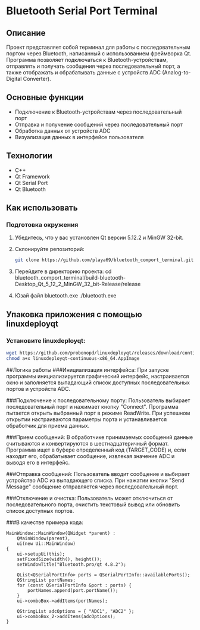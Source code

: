 # Bluetooth Serial Port Terminal

## Описание

Проект представляет собой терминал для работы с последовательным портом через Bluetooth, написанный с использованием фреймворка Qt. Программа позволяет подключаться к Bluetooth-устройствам, отправлять и получать сообщения через последовательный порт, а также отображать и обрабатывать данные с устройств ADC (Analog-to-Digital Converter).

## Основные функции

- Подключение к Bluetooth-устройствам через последовательный порт
- Отправка и получение сообщений через последовательный порт
- Обработка данных от устройств ADC
- Визуализация данных в интерфейсе пользователя

## Технологии

- C++
- Qt Framework
- Qt Serial Port
- Qt Bluetooth

## Как использовать

### Подготовка окружения

1. Убедитесь, что у вас установлен Qt версии 5.12.2 и MinGW 32-bit.
2. Склонируйте репозиторий:

   ```bash
   git clone https://github.com/playa69/bluetooth_comport_terminal.git
   ```
3. Перейдите в директорию проекта: cd bluetooth_comport_terminal/build-bluetooth-Desktop_Qt_5_12_2_MinGW_32_bit-Release/release
4. Юзай файл bluetooth.exe ./bluetooth.exe


## Упаковка приложения с помощью linuxdeployqt

### Установите linuxdeployqt:

```bash
wget https://github.com/probonopd/linuxdeployqt/releases/download/continuous/linuxdeployqt-continuous-x86_64.AppImage
chmod a+x linuxdeployqt-continuous-x86_64.AppImage
```


##Логика работы
###Инициализация интерфейса:
При запуске программы инициализируется графический интерфейс, настраивается окно и заполняется выпадающий список доступных последовательных портов и устройств ADC.

###Подключение к последовательному порту:
Пользователь выбирает последовательный порт и нажимает кнопку "Connect". Программа пытается открыть выбранный порт в режиме ReadWrite. При успешном открытии настраиваются параметры порта и устанавливается обработчик для приема данных.

###Прием сообщений:
В обработчике принимаемых сообщений данные считываются и конвертируются в шестнадцатеричный формат. Программа ищет в буфере определенный код (TARGET_CODE) и, если находит его, обрабатывает сообщение, извлекая значение ADC и выводя его в интерфейс.

###Отправка сообщений:
Пользователь вводит сообщение и выбирает устройство ADC из выпадающего списка. При нажатии кнопки "Send Message" сообщение отправляется через последовательный порт.

###Отключение и очистка:
Пользователь может отключиться от последовательного порта, очистить текстовый вывод или обновить список доступных портов.

###В качестве примера кода:
```
MainWindow::MainWindow(QWidget *parent) :
    QMainWindow(parent),
    ui(new Ui::MainWindow)
{
    ui->setupUi(this);
    setFixedSize(width(), height());
    setWindowTitle("Bluetooth.pro/qt 4.8.2");

    QList<QSerialPortInfo> ports = QSerialPortInfo::availablePorts();
    QStringList portNames;
    for (const QSerialPortInfo &port : ports) {
        portNames.append(port.portName());
    }
    ui->comboBox->addItems(portNames);

    QStringList adcOptions = { "ADC1", "ADC2" };
    ui->comboBox_2->addItems(adcOptions);
}
```
